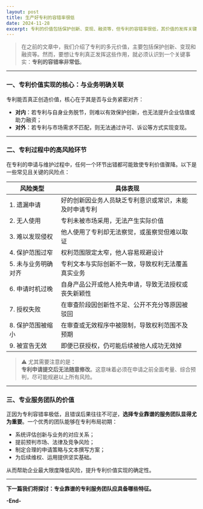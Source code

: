 ```yaml
---
layout: post
title: 生产好专利的容错率很低
date: 2024-11-28
excerpt: 专利的价值包括保护创新、变现、融资等，但专利的容错率很低，其价值的发挥关键在于专利和业务的关联。在申请和维护专利过程中，需避免遗漏申请、无人使用专利、发现不了他人使用专利、保护范围太小、未与业务明确对齐、申请太晚、授权失败、保护范围被缩小、被宣告无效等诸多错误，且专利申请后无法随意修改，需在申请前综合考虑和预判。专业靠谱的服务团队能在专利布局初期就考虑到后续问题，帮助解决后顾之忧。
---
```


> 在之前的文章中，我们介绍了专利的多元价值，主要包括保护创新、变现和融资等。然而，要想让专利真正发挥这些作用，就必须认识到一个关键事实：**专利的容错率非常低**。

---

### 一、专利价值实现的核心：与业务明确关联

专利能否真正创造价值，核心在于其是否与业务紧密对齐：

- **对内**：若专利与自身业务脱节，则难以有效保护创新，也无法提升企业估值或助力融资；
- **对外**：若专利与市场需求不匹配，则无法通过许可、诉讼等方式实现变现。

---

### 二、专利过程中的高风险环节

在专利的申请与维护过程中，任何一个环节出错都可能致使专利价值骤降。以下是一些常见且关键的风险点：

| 风险类型            | 具体表现                                               |
| ------------------- | ------------------------------------------------------ |
| 1. 遗漏申请         | 好的创新因业务人员缺乏专利意识或常识，未能及时申请专利 |
| 2. 无人使用         | 专利未被市场采用，无法产生实际价值                     |
| 3. 难以发现侵权     | 他人使用了专利却无法察觉，或虽察觉但难以取证           |
| 4. 保护范围过窄     | 权利范围限定太窄，他人容易规避设计                     |
| 5. 未与业务明确对齐 | 专利文本与实际创新不一致，导致权利无法覆盖真实业务     |
| 6. 申请时机过晚     | 自身产品公开或他人抢先申请，导致无法授权或丧失新颖性   |
| 7. 授权失败         | 在审查阶段因创新性不足、公开不充分等原因被驳回         |
| 8. 保护范围被缩小   | 在审查或无效程序中被限制，导致权利范围不及预期         |
| 9. 被宣告无效       | 即便已获授权，仍可能后续被他人成功无效掉               |

> ⚠️ 尤其需要注意的是：  
> **专利申请提交后无法随意修改**。这意味着必须在申请之前全面考量、综合预判，尽可能规避以上所有风险。

---

### 三、专业服务团队的价值

正因为专利容错率极低，且错误后果往往不可逆，**选择专业靠谱的服务团队显得尤为重要**。一个优秀的团队能够在专利布局初期：

- 系统评估创新与业务的对应关系；
- 提前预判市场、法律及竞争风险；
- 制定合理的申请策略与文本撰写方案；
- 为后续维权、运用提供坚实基础。

从而帮助企业最大限度降低风险，提升专利价值实现的确定性。

---

**下一篇我们将探讨：专业靠谱的专利服务团队应具备哪些特征。**

**-End-**